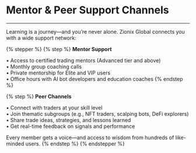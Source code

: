 # Mentor & Peer Support Channels

***

Learning is a journey—and you’re never alone. Zionix Global connects you with a wide support network:

{% stepper %}
{% step %}
**Mentor Support**

• Access to certified trading mentors (Advanced tier and above)
\
• Monthly group coaching calls
\
• Private mentorship for Elite and VIP users
\
• Office hours with AI bot developers and education coaches
{% endstep %}

{% step %}
**Peer Channels**

• Connect with traders at your skill level
\
• Join thematic subgroups (e.g., NFT traders, scalping bots, DeFi explorers)
\
• Share trade ideas, strategies, and lessons learned
\
• Get real-time feedback on signals and performance

Every member gets a voice—and access to wisdom from hundreds of like-minded users.
{% endstep %}
{% endstepper %}
